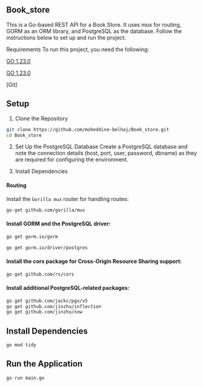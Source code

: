 ## Book_store
This is a Go-based REST API for a Book Store. It uses mux for routing, GORM as an ORM library, and PostgreSQL as the database. Follow the instructions below to set up and run the project.

Requirements
To run this project, you need the following:

[GO 1.23.0](https://go.dev/dl/) 

[GO 1.23.0](https://www.postgresql.org/download/)

[Git]

## Setup
1. Clone the Repository

```sh
git clone https://github.com/moheddine-belhaj/Book_store.git
cd Book_store

```

2. Set Up the PostgreSQL Database
Create a PostgreSQL database and note the connection details (host, port, user, password, dbname) as they are required for configuring the environment.

3. Install Dependencies

#### Routing
Install the `Gorilla mux` router for handling routes:

```sh
go get github.com/gorilla/mux
```

#### Install GORM and the PostgreSQL driver:

```sh 
go get gorm.io/gorm

```
```sh
go get gorm.io/driver/postgres
```
#### Install the cors package for Cross-Origin Resource Sharing support:

```sh
go get github.com/rs/cors
```

#### Install additional PostgreSQL-related packages:

```sh
go get github.com/jackc/pgx/v5
go get github.com/jinzhu/inflection
go get github.com/jinzhu/now

```

## Install Dependencies

```sh
go mod tidy
```

## Run the Application

```sh
go run main.go
```